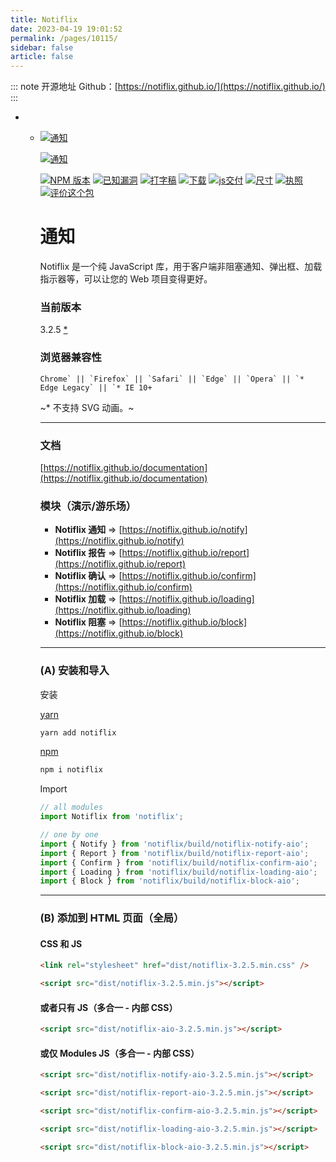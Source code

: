 ```yaml
---
title: Notiflix
date: 2023-04-19 19:01:52
permalink: /pages/10115/
sidebar: false
article: false
---
```

::: note 开源地址
Github：[https://notiflix.github.io/](https://notiflix.github.io/)
:::
- - [![通知](https://raw.githubusercontent.com/notiflix/Notiflix/main/docs/notiflix-banner.gif)](https://raw.githubusercontent.com/notiflix/Notiflix/main/docs/notiflix-banner.gif)

    [![通知](https://raw.githubusercontent.com/notiflix/Notiflix/main/docs/notiflix-logo.svg?sanitize=true)](https://raw.githubusercontent.com/notiflix/Notiflix/main/docs/notiflix-logo.svg?sanitize=true)

    [![NPM 版本](https://camo.githubusercontent.com/5a384a6423002d7170abfafcc32f26ab320caed73c1a20fcead63e7ad109db40/68747470733a2f2f696d672e736869656c64732e696f2f6e706d2f762f6e6f7469666c69782e737667)](https://www.npmjs.com/package/notiflix) [![已知漏洞](https://camo.githubusercontent.com/8798b9b24335824faaf45f24e692efb3a8ca3905511aedc41178610f979c3a07/68747470733a2f2f736e796b2e696f2f746573742f6769746875622f6e6f7469666c69782f4e6f7469666c69782f62616467652e7376673f74617267657446696c653d7061636b6167652e6a736f6e)](https://snyk.io/test/github/notiflix/Notiflix?targetFile=package.json) [![打字稿](https://camo.githubusercontent.com/583953e6e84f65cc223f20e5aaf2a3325b9abab32efac160902a5dc7bf67a8fd/68747470733a2f2f62616467656e2e6e65742f62616467652f69636f6e2f54797065643f69636f6e3d74797065736372697074266c6162656c266c6162656c436f6c6f723d33313738633626636f6c6f723d353535)](https://github.com/notiflix/Notiflix/blob/main/index.d.ts) [![下载](https://camo.githubusercontent.com/1da60444103c48fc538b01ad8f4f5385768b806d817687ba1d47fc2ed38e275a/68747470733a2f2f696d672e736869656c64732e696f2f6e706d2f646d2f6e6f7469666c69782e737667)](https://npmjs.org/package/notiflix) [![js交付](https://camo.githubusercontent.com/625fef4953554673f7d29ec52d671e72b442dd69c5e2d2b0ae978bbb7683ba51/68747470733a2f2f646174612e6a7364656c6976722e636f6d2f76312f7061636b6167652f6e706d2f6e6f7469666c69782f62616467653f7374796c653d726f756e646564)](https://www.jsdelivr.com/package/npm/notiflix) [![尺寸](https://camo.githubusercontent.com/23808119138a3aded28c8009e885ef34395d5c52fbc1b8db2dc67ae3c28537d8/68747470733a2f2f696d672e626164676573697a652e696f2f68747470733a2f2f63646e2e6a7364656c6976722e6e65742f6e706d2f6e6f7469666c697840332e322e352f646973742f6e6f7469666c69782d61696f2d332e322e352e6d696e2e6a733f636f6d7072657373696f6e3d677a6970)](https://cdn.jsdelivr.net/npm/notiflix@3.2.5/dist/notiflix-aio-3.2.5.min.js) [![执照](https://camo.githubusercontent.com/d0a5f52a3e98fe518866fee64a3fbfdd2b920539bcb5af447e71e48a9cd96dca/68747470733a2f2f696d672e736869656c64732e696f2f6769746875622f6c6963656e73652f6e6f7469666c69782f4e6f7469666c69782e737667)](https://github.com/notiflix/Notiflix/blob/main/LICENSE) [![评价这个包](https://camo.githubusercontent.com/f9b262e8316ff17da208125c996de4000680cb3f66f8a0b9c0e7989117265968/68747470733a2f2f6261646765732e6f70656e626173652e636f6d2f6a732f726174696e672f6e6f7469666c69782e7376673f746f6b656e3d65744a70546b305843505038466234685a30464f4e67434171646348386770784737523068515534533677253344)](https://openbase.com/js/notiflix?utm_source=embedded&utm_medium=badge&utm_campaign=rating-badge&utm_term=js/notiflix)

    # 通知

    Notiflix 是一个纯 JavaScript 库，用于客户端非阻塞通知、弹出框、加载指示器等，可以让您的 Web 项目变得更好。

    ### 当前版本

    3.2.5 [*](https://github.com/notiflix/Notiflix/blob/main/CHANGELOG.md)

    ### 浏览器兼容性

    ```
    Chrome` || `Firefox` || `Safari` || `Edge` || `Opera` || `* Edge Legacy` || `* IE 10+
    ```

    ~* 不支持 SVG 动画。~

    ------

    ### 文档

    [https://notiflix.github.io/documentation](https://notiflix.github.io/documentation)

    ### 模块（演示/游乐场）

    - **Notiflix 通知** => [https://notiflix.github.io/notify](https://notiflix.github.io/notify)
    - **Notiflix 报告** => [https://notiflix.github.io/report](https://notiflix.github.io/report)
    - **Notiflix 确认** => [https://notiflix.github.io/confirm](https://notiflix.github.io/confirm)
    - **Notiflix 加载** => [https://notiflix.github.io/loading](https://notiflix.github.io/loading)
    - **Notiflix 阻塞** => [https://notiflix.github.io/block](https://notiflix.github.io/block)

    ------

    ### (A) 安装和导入

    安装

    [yarn](https://yarnpkg.com/package/notiflix)

    ```js
    yarn add notiflix
    ```

    [npm](https://www.npmjs.com/package/notiflix)

    ```js
    npm i notiflix
    ```

    Import

    ```js
    // all modules
    import Notiflix from 'notiflix';
    
    // one by one
    import { Notify } from 'notiflix/build/notiflix-notify-aio';
    import { Report } from 'notiflix/build/notiflix-report-aio';
    import { Confirm } from 'notiflix/build/notiflix-confirm-aio';
    import { Loading } from 'notiflix/build/notiflix-loading-aio';
    import { Block } from 'notiflix/build/notiflix-block-aio';
    ```

    ------

    ### (B) 添加到 HTML 页面（全局）

    #### CSS 和 JS

    ```html
    <link rel="stylesheet" href="dist/notiflix-3.2.5.min.css" />
    
    <script src="dist/notiflix-3.2.5.min.js"></script>
    ```

    #### 或者只有 JS（多合一 - 内部 CSS）

    ```html
    <script src="dist/notiflix-aio-3.2.5.min.js"></script>
    ```

    #### 或仅 Modules JS（多合一 - 内部 CSS）

    ```html
    <script src="dist/notiflix-notify-aio-3.2.5.min.js"></script>
    
    <script src="dist/notiflix-report-aio-3.2.5.min.js"></script>
    
    <script src="dist/notiflix-confirm-aio-3.2.5.min.js"></script>
    
    <script src="dist/notiflix-loading-aio-3.2.5.min.js"></script>
    
    <script src="dist/notiflix-block-aio-3.2.5.min.js"></script>
    ```

